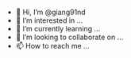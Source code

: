 - 👋 Hi, I’m @giang91nd
- 👀 I’m interested in ...
- 🌱 I’m currently learning ...
- 💞️ I’m looking to collaborate on ...
- 📫 How to reach me ...

<!---
giang91nd/giang91nd is a ✨ special ✨ repository because its `README.md` (this file) appears on your GitHub profile.
You can click the Preview link to take a look at your changes.
--->
